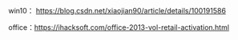 win10： https://blog.csdn.net/xiaojian90/article/details/100191586

office：https://ihacksoft.com/office-2013-vol-retail-activation.html
